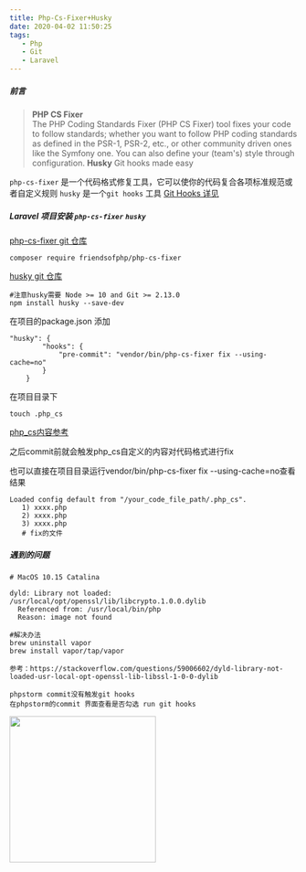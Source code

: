 ```yaml
---
title: Php-Cs-Fixer+Husky
date: 2020-04-02 11:50:25
tags:
   - Php
   - Git
   - Laravel
---
```



##### 前言

> **PHP CS Fixer**  
The PHP Coding Standards Fixer (PHP CS Fixer) tool fixes your code to follow standards; whether you want to follow PHP coding standards as defined in the PSR-1, PSR-2, etc., or other community driven ones like the Symfony one. You can also define your (team's) style through configuration.
> **Husky**
Git hooks made easy

`php-cs-fixer` 是一个代码格式修复工具，它可以使你的代码复合各项标准规范或者自定义规则
`husky` 是一个`git hooks` 工具  [Git Hooks 详见](https://git-scm.com/book/zh/v2/%E8%87%AA%E5%AE%9A%E4%B9%89-Git-Git-%E9%92%A9%E5%AD%90)


<!-- more -->


##### Laravel 项目安装 `php-cs-fixer` `husky`

[php-cs-fixer git 仓库](https://github.com/FriendsOfPHP/PHP-CS-Fixer)
```
composer require friendsofphp/php-cs-fixer
```
[husky git 仓库](https://github.com/typicode/husky)

```
#注意husky需要 Node >= 10 and Git >= 2.13.0
npm install husky --save-dev
```

在项目的package.json 添加
```
"husky": {
        "hooks": {
            "pre-commit": "vendor/bin/php-cs-fixer fix --using-cache=no"
        }
    }
```

在项目目录下
```
touch .php_cs
```
[php_cs内容参考](https://gist.githubusercontent.com/ShahinSorkh/f8d9284950f2f073aaa2c2ff11300321/raw/.php_cs)


之后commit前就会触发php_cs自定义的内容对代码格式进行fix

也可以直接在项目目录运行vendor/bin/php-cs-fixer fix --using-cache=no查看结果
```
Loaded config default from "/your_code_file_path/.php_cs".
   1) xxxx.php
   2) xxxx.php
   3) xxxx.php
   # fix的文件
```


##### 遇到的问题

```
# MacOS 10.15 Catalina

dyld: Library not loaded: /usr/local/opt/openssl/lib/libcrypto.1.0.0.dylib
  Referenced from: /usr/local/bin/php
  Reason: image not found
  
#解决办法
brew uninstall vapor
brew install vapor/tap/vapor

参考：https://stackoverflow.com/questions/59006602/dyld-library-not-loaded-usr-local-opt-openssl-lib-libssl-1-0-0-dylib
```

```
phpstorm commit没有触发git hooks
在phpstorm的commit 界面查看是否勾选 run git hooks
```
<img src="https://blog-image-1256046195.cos.ap-chengdu.myqcloud.com/phpstorm-git-hooks.png" width = 256 />

